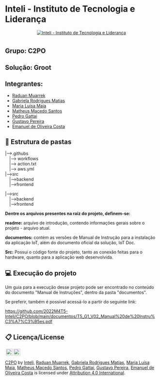 # Inteli - Instituto de Tecnologia e Liderança 
<p align="center">
<a href= "https://www.inteli.edu.br/"><img src="https://www.inteli.edu.br/wp-content/uploads/2021/08/20172028/marca_1-2.png" alt="Inteli - Instituto de Tecnologia e Liderança" border="0"></a>
</p>

# 

## Grupo: C2PO

## Solução: Groot
## Integrantes: 
- <a href="https://www.linkedin.com/in/raduanmuarrek/">Raduan Muarrek</a>
- <a href="https://www.linkedin.com/in/gabriela-rodrigues-matias/">Gabriela Rodrigues Matias</a>
- <a href="https://www.linkedin.com/in/maria-lu%C3%ADsa-maia-14384a212/">Maria Luísa Maia</a>
- <a href="https://www.linkedin.com/in/matheusmacedosantos/">Matheus Macedo Santos</a>
- <a href="https://www.linkedin.com/in/pedro-gattai-096678227">Pedro Gattai</a> 
- <a href="https://www.linkedin.com/in/gustavo-pereira1/">Gustavo Pereira</a>
- <a href="https://www.linkedin.com/in/emanuel-45b637185/">Emanuel de Oliveira Costa</a>

## 📁 Estrutura de pastas

|-->.githubs<br>
  &emsp;|--> workflows<br>
        &emsp;|--> action.txt<br>
        &emsp;|--> aws.yml<br>
|-->src<br>
  &emsp;|-->backend<br>
  &emsp;|-->frontend<br>

|-->src<br>
  &emsp;|-->backend<br>
  &emsp;|-->frontend<br>


<b>Dentre os arquivos presentes na raiz do projeto, definem-se:</b>

<b>readme:</b> arquivo de introdução, contendo informações gerais sobre o projeto - arquivo atual.

<b>documentos:</b> contém as versões de Manual de Instrução para a instalação da aplicação IoT, além do documento oficial da solução, IoT Doc.

<b>Src:</b> Possui o código fonte do projeto, tanto as conexão feitas para o hardware, quanto para a aplicação web desenvolvida.

## 💻 Execução do projeto

Um guia para a execução desse projeto pode ser encontrado no conteúdo do documento "Manual de Instruções", dentro da pasta "documentos".

Se preferir, também é possível acessá-lo a partir do seguinte link:

https://github.com/2022M4T5-Inteli/C2PO/blob/main/documentos/T5_G1_V02_Manual%20de%20Instru%C3%A7%C3%B5es.pdf

## 📋 Licença/License
<img style="height:22px!important;margin-left:3px;vertical-align:text-bottom;" src="https://mirrors.creativecommons.org/presskit/icons/cc.svg?ref=chooser-v1"><img style="height:22px!important;margin-left:3px;vertical-align:text-bottom;" src="https://mirrors.creativecommons.org/presskit/icons/by.svg?ref=chooser-v1"><p xmlns:cc="http://creativecommons.org/ns#" xmlns:dct="http://purl.org/dc/terms/"><a property="dct:title" rel="cc:attributionURL" href="https://github.com/2022M4T5-Inteli/C2PO">C2PO</a> <a>by</a> <a rel="cc:attributionURL dct:creator" property="cc:attributionName" href="https://github.com/InteliProjects/.github/blob/main/profile/README.md">Inteli</a>, <a href="https://www.linkedin.com/in/raduanmuarrek/">Raduan Muarrek</a>, <a href="https://www.linkedin.com/in/gabriela-rodrigues-matias/">Gabriela Rodrigues Matias</a>, <a href="https://www.linkedin.com/in/maria-lu%C3%ADsa-maia-14384a212/">Maria Luísa Maia</a>, <a href="https://www.linkedin.com/in/matheusmacedosantos/">Matheus Macedo Santos</a>, <a href="https://www.linkedin.com/in/pedro-gattai-096678227">Pedro Gattai</a>, <a href="https://www.linkedin.com/in/gustavo-pereira1/">Gustavo Pereira</a>, <a href="https://www.linkedin.com/in/emanuel-45b637185/">Emanuel de Oliveira Costa</a> is licensed under <a href="http://creativecommons.org/licenses/by/4.0/?ref=chooser-v1" target="_blank" rel="license noopener noreferrer" style="display:inline-block;">Attribution 4.0 International</a>.</p>
